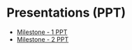 # Presentations (PPT)
- [Milestone - 1 PPT](https://drive.google.com/file/d/1QmTrqtIh3BJIXPLe4tDclIFVBpjVR25V/view?usp=drive_link)
- [Milestone - 2 PPT](https://docs.google.com/presentation/d/1XxvjRs9bh25AGHm9WiTfoRzWuDiH3n8-/edit?usp=drive_link&ouid=113661394761096978905&rtpof=true&sd=true)
